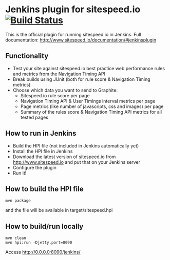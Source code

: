 # Jenkins plugin for sitespeed.io [![Build Status](https://travis-ci.org/sitespeedio/jenkins.sitespeed.io.png?branch=master)](https://travis-ci.org/sitespeedio/jenkins.sitespeed.io)

This is the official plugin for running sitespeed.io in Jenkins. Full documentation: http://www.sitespeed.io/documentation/#jenkinsplugin

## Functionality
- Test your site against sitespeed.io best practice web performance rules and metrics from the Navigation Timing API
- Break builds using JUnit (both for rule score & Navigation Timing metrics)
- Choose which data you want to send to Graphite:
  - Sitespeed.io rule score per page
  - Navigation Timing API & User Timings interval metrics per page
  - Page metrics (like number of javascripts, css and images) per page
  - Summary of the rules score & Navigation Timing API metrics for all tested pages

## How to run in Jenkins
- Build the HPI file (not included in Jenkins automatically yet)
- Install the HPI file in Jenkins
- Download the latest version of sitespeed.io from http://www.sitespeed.io and put that on your Jenkins server
- Configure the plugin
- Run it!

## How to build the HPI file 
```
mvn package
```
and the file will be available in target/sitespeed.hpi

## How to build/run locally

```
mvn clean
mvn hpi:run -Djetty.port=8090
```
Access http://0.0.0.0:8090/jenkins/


